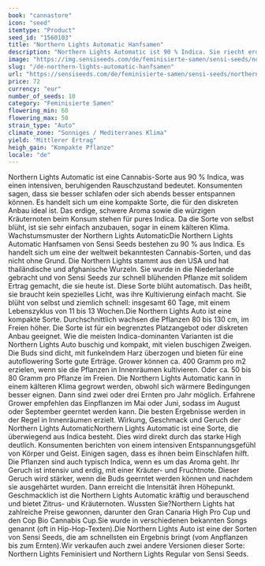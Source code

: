 ```yaml
---
book: "cannastore"
icon: "seed"
itemtype: "Product"
seed_id: "1560103"
title: "Northern Lights Automatic Hanfsamen"
description: "Northern Lights Automatic ist 90 % Indica. Sie riecht erdig und hat einen schnellen Lebenszyklus. Sie wird 80–130 cm groß und sorgt für Entspannung."
image: "https://img.sensiseeds.com/de/feminisierte-samen/sensi-seeds/northern-lights-autoflowering-image.png"
slug: "/de-northern-lights-automatic-hanfsamen"
url: "https://sensiseeds.com/de/feminisierte-samen/sensi-seeds/northern-lights-autoflowering?a_aid=cannastore"
price: 72
currency: "eur"
number_of_seeds: 10
category: "Feminisierte Samen"
flowering_min: 60
flowering_max: 50
strain_type: "Auto"
climate_zone: "Sonniges / Mediterranes Klima"
yield: "Mittlerer Ertrag"
heigh_gain: "Kompakte Pflanze"
locale: "de"
---
```

Northern Lights Automatic ist eine Cannabis-Sorte aus 90 % Indica, was einen intensiven, beruhigenden Rauschzustand bedeutet. Konsumenten sagen, dass sie besser schlafen oder sich abends besser entspannen können. Es handelt sich um eine kompakte Sorte, die für den diskreten Anbau ideal ist. Das erdige, schwere Aroma sowie die würzigen Kräuternoten beim Konsum stehen für pures Indica. Da die Sorte von selbst blüht, ist sie sehr einfach anzubauen, sogar in einem kälteren Klima. Wachstumsmuster der Northern Lights AutomaticDie Northern Lights Automatic Hanfsamen von Sensi Seeds bestehen zu 90 % aus Indica. Es handelt sich um eine der weltweit bekanntesten Cannabis-Sorten, und das nicht ohne Grund. Die Northern Lights stammt aus den USA und hat thailändische und afghanische Wurzeln. Sie wurde in die Niederlande gebracht und von Sensi Seeds zur schnell blühenden Pflanze mit solidem Ertrag gemacht, die sie heute ist. Diese Sorte blüht automatisch. Das heißt, sie braucht kein spezielles Licht, was ihre Kultivierung einfach macht. Sie blüht von selbst und ziemlich schnell: insgesamt 60 Tage, mit einem Lebenszyklus von 11 bis 13 Wochen.Die Northern Lights Auto ist eine kompakte Sorte. Durchschnittlich wachsen die Pflanzen 80 bis 130 cm, im Freien höher. Die Sorte ist für ein begrenztes Platzangebot oder diskreten Anbau geeignet. Wie die meisten Indica-dominanten Varianten ist die Northern Lights Auto buschig und kompakt, mit vielen buschigen Zweigen. Die Buds sind dicht, mit funkelndem Harz überzogen und bieten für eine autoflowering Sorte gute Erträge. Grower können ca. 400 Gramm pro m2 erzielen, wenn sie die Pflanzen in Innenräumen kultivieren. Oder ca. 50 bis 80 Gramm pro Pflanze im Freien. Die Northern Lights Automatic kann in einem kälteren Klima gegrowt werden, obwohl sich wärmere Bedingungen besser eignen. Dann sind zwei oder drei Ernten pro Jahr möglich. Erfahrene Grower empfehlen das Einpflanzen im Mai oder Juni, sodass im August oder September geerntet werden kann. Die besten Ergebnisse werden in der Regel in Innenräumen erzielt. Wirkung, Geschmack und Geruch der Northern Lights AutomaticNorthern Lights Automatic ist eine Sorte, die überwiegend aus Indica besteht. Dies wird direkt durch das starke High deutlich. Konsumenten berichten von einem intensiven Entspannungsgefühl von Körper und Geist. Einigen sagen, dass es ihnen beim Einschlafen hilft. Die Pflanzen sind auch typisch Indica, wenn es um das Aroma geht. Ihr Geruch ist intensiv und erdig, mit einer Kräuter- und Fruchtnote. Dieser Geruch wird stärker, wenn die Buds geerntet werden können und nachdem sie ausgehärtet wurden. Dann erreicht die Intensität ihren Höhepunkt. Geschmacklich ist die Northern Lights Automatic kräftig und berauschend und bietet Zitrus- und Kräuternoten. Wussten Sie?Northern Lights hat zahlreiche Preise gewonnen, darunter den Gran Canaria High Pro Cup und den Cop Bio Cannabis Cup.Sie wurde in verschiedenen bekannten Songs genannt (oft in Hip-Hop-Texten).Die Northern Lights Auto ist eine der Sorten von Sensi Seeds, die am schnellsten ein Ergebnis bringt (vom Anpflanzen bis zum Ernten).Wir verkaufen auch zwei andere Versionen dieser Sorte: Northern Lights Feminisiert und Northern Lights Regular von Sensi Seeds.
